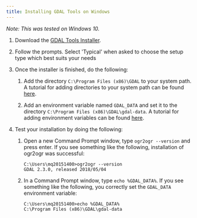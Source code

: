 ```yaml
---
title: Installing GDAL Tools on Windows
---
```



*Note: This was tested on Windows 10.*

1.  Download the [GDAL Tools Installer](http://download.gisinternals.com/sdk/downloads/release-1911-gdal-2-3-0-mapserver-7-0-7/gdal-203-1911-ecw-33.msi).
2.  Follow the prompts. Select 'Typical' when asked to choose the
    setup type which best suits your needs
3.  Once the installer is finished, do the following:

    1.  Add the directory `C:\Program Files (x86)\GDAL` to your system
        path. A tutorial for adding directories to your system path can
        be found [here](https://www.howtogeek.com/118594/how-to-edit-your-system-path-for-easy-command-line-access/).

    2.  Add an environment variable named `GDAL_DATA` and set it to the
        directory `C:\Program Files (x86)\GDAL\gdal-data`. A tutorial
        for adding environment variables can be found  [here](https://www.howtogeek.com/51807/how-to-create-and-use-global-system-environment-variables/).

4.  Test your installation by doing the following:

    1.  Open a new Command Prompt window, type `ogr2ogr --version` and
        press enter. If you see something like the following,
        installation of ogr2ogr was successful:

        ```
        C:\Users\mq20151400>ogr2ogr --version
        GDAL 2.3.0, released 2018/05/04
        ```


    2.  In a Command Prompt window, type `echo %GDAL_DATA%`. If you see
        something like the following, you correctly set the `GDAL_DATA`
        environment variable:


        ```
        C:\Users\mq20151400>echo %GDAL_DATA%
        C:\Program Files (x86)\GDAL\gdal-data
        ```
